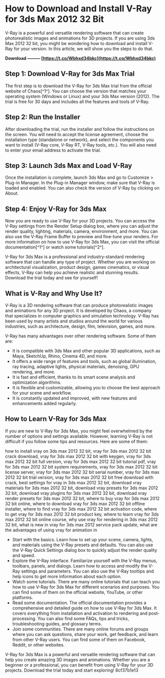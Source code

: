 # How to Download and Install V-Ray for 3ds Max 2012 32 Bit
 
V-Ray is a powerful and versatile rendering software that can create photorealistic images and animations for 3D projects. If you are using 3ds Max 2012 32 bit, you might be wondering how to download and install V-Ray for your version. In this article, we will show you the steps to do that.
 
**Download ——— [https://t.co/Wbhxd34bkc](https://t.co/Wbhxd34bkc)**


 
## Step 1: Download V-Ray for 3ds Max Trial
 
The first step is to download the V-Ray for 3ds Max trial from the official website of Chaos[^1^]. You can choose the version that matches your operating system (Windows or Linux) and your 3ds Max version (2012). The trial is free for 30 days and includes all the features and tools of V-Ray.
 
## Step 2: Run the Installer
 
After downloading the trial, run the installer and follow the instructions on the screen. You will need to accept the license agreement, choose the installation type (standalone or network), and select the components you want to install (V-Ray core, V-Ray RT, V-Ray tools, etc.). You will also need to enter your email address to activate the trial.
 
## Step 3: Launch 3ds Max and Load V-Ray
 
Once the installation is complete, launch 3ds Max and go to Customize > Plug-in Manager. In the Plug-in Manager window, make sure that V-Ray is loaded and enabled. You can also check the version of V-Ray by clicking on About.
 
## Step 4: Enjoy V-Ray for 3ds Max
 
Now you are ready to use V-Ray for your 3D projects. You can access the V-Ray settings from the Render Setup dialog box, where you can adjust the render quality, lighting, materials, camera, environment, and more. You can also use the V-Ray Frame Buffer to preview and fine-tune your renders. For more information on how to use V-Ray for 3ds Max, you can visit the official documentation[^1^] or watch some tutorials[^2^].
 
V-Ray for 3ds Max is a professional and industry-standard rendering software that can handle any type of project. Whether you are working on architectural visualization, product design, games cinematics, or visual effects, V-Ray can help you achieve realistic and stunning results. Download the trial today and see for yourself!
  
## What is V-Ray and Why Use It?
 
V-Ray is a 3D rendering software that can produce photorealistic images and animations for any 3D project. It is developed by Chaos, a company that specializes in computer graphics and simulation technology. V-Ray has been used by many artists and studios around the world for various industries, such as architecture, design, film, television, games, and more.
 
V-Ray has many advantages over other rendering software. Some of them are:
 
- It is compatible with 3ds Max and other popular 3D applications, such as Maya, SketchUp, Rhino, Cinema 4D, and more.
- It offers a wide range of features and tools, such as global illumination, ray tracing, adaptive lights, physical materials, denoising, GPU rendering, and more.
- It is fast and efficient, thanks to its smart scene analysis and optimization algorithms.
- It is flexible and customizable, allowing you to choose the best approach for your scene and workflow.
- It is constantly updated and improved, with new features and enhancements added regularly.

## How to Learn V-Ray for 3ds Max
 
If you are new to V-Ray for 3ds Max, you might feel overwhelmed by the number of options and settings available. However, learning V-Ray is not difficult if you follow some tips and resources. Here are some of them:
 
how to install vray on 3ds max 2012 32 bit,  vray for 3ds max 2012 32 bit crack download,  vray for 3ds max 2012 32 bit with keygen,  vray for 3ds max 2012 32 bit full version,  vray for 3ds max 2012 32 bit tutorial pdf,  vray for 3ds max 2012 32 bit system requirements,  vray for 3ds max 2012 32 bit license server,  vray for 3ds max 2012 32 bit serial number,  vray for 3ds max 2012 32 bit trial version,  vray for 3ds max 2012 32 bit free download with crack,  best settings for vray in 3ds max 2012 32 bit,  download vray materials for 3ds max 2012 32 bit,  download vray presets for 3ds max 2012 32 bit,  download vray plugins for 3ds max 2012 32 bit,  download vray render presets for 3ds max 2012 32 bit,  where to buy vray for 3ds max 2012 32 bit online,  where to download vray for 3ds max 2012 32 bit offline installer,  where to find vray for 3ds max 2012 32 bit activation code,  where to get vray for 3ds max 2012 32 bit product key,  where to learn vray for 3ds max 2012 32 bit online course,  why use vray for rendering in 3ds max 2012 32 bit,  what is new in vray for 3ds max 2012 service pack update,  what are the advantages of using vray for animation in

- Start with the basics. Learn how to set up your scene, camera, lights, and materials using the V-Ray presets and defaults. You can also use the V-Ray Quick Settings dialog box to quickly adjust the render quality and speed.
- Explore the V-Ray interface. Familiarize yourself with the V-Ray menus, toolbars, panels, and dialogs. Learn how to access and modify the V-Ray settings and parameters. You can also use the V-Ray tooltips and help icons to get more information about each option.
- Watch some tutorials. There are many online tutorials that can teach you how to use V-Ray for 3ds Max for different scenarios and purposes. You can find some of them on the official website, YouTube, or other platforms.
- Read some documentation. The official documentation provides a comprehensive and detailed guide on how to use V-Ray for 3ds Max. It covers everything from installation and activation to rendering and post-processing. You can also find some FAQs, tips and tricks, troubleshooting guides, and glossary terms.
- Join some communities. There are many online forums and groups where you can ask questions, share your work, get feedback, and learn from other V-Ray users. You can find some of them on Facebook, Reddit, or other websites.

V-Ray for 3ds Max is a powerful and versatile rendering software that can help you create amazing 3D images and animations. Whether you are a beginner or a professional, you can benefit from using V-Ray for your 3D projects. Download the trial today and start exploring!
 8cf37b1e13
 
